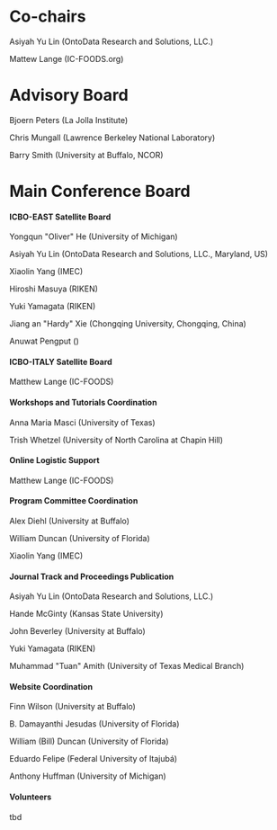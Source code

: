 # Co-chairs
Asiyah Yu Lin (OntoData Research and Solutions, LLC.)

Mattew Lange (IC-FOODS.org)

# Advisory Board
<p>Bjoern Peters (La Jolla Institute)</p>
  <p>Chris Mungall (Lawrence Berkeley National Laboratory)</p>
  <p>Barry Smith (University at Buffalo, NCOR)</p>

  # Main Conference Board</b></h4>
 
  <h4><b>ICBO-EAST Satellite Board</b></h4>
  <p>Yongqun "Oliver" He (University of Michigan)</p>
  <p>Asiyah Yu Lin (OntoData Research and Solutions, LLC., Maryland, US)
  <p>Xiaolin Yang (IMEC)</p>
  <p>Hiroshi Masuya (RIKEN)</p>
  <p>Yuki Yamagata (RIKEN)</p>
  <p>Jiang an "Hardy" Xie (Chongqing University, Chongqing, China)</p>
  <p>Anuwat Pengput ()</p>

  <h4><b>ICBO-ITALY Satellite Board</b></h4>
  <p>Matthew Lange (IC-FOODS)</p>

  <h4><b>Workshops and Tutorials Coordination</b></h4>
  <p>Anna Maria Masci (University of Texas)</p>
  <p>Trish Whetzel (University of North Carolina at Chapin Hill)</p>

  <h4><b>Online Logistic Support</b></h4>
  <p>Matthew Lange (IC-FOODS)</p>

  <h4><b>Program Committee Coordination</b></h4>
  <p>Alex Diehl (University at Buffalo)</p>
  <p>William Duncan (University of Florida)</p>
   <p>Xiaolin Yang (IMEC)</p>

  <h4><b>Journal Track and Proceedings Publication</b></h4>
  <p>Asiyah Yu Lin (OntoData Research and Solutions, LLC.)</p>
  <p>Hande McGinty (Kansas State University)</p>
  <p>John Beverley (University at Buffalo)</p>
  <p>Yuki Yamagata (RIKEN)</p>
  <p>Muhammad "Tuan" Amith (University of Texas Medical Branch)</p>

  <h4><b>Website Coordination </b></h4>
  <p>Finn Wilson (University at Buffalo)</p>
  <p>B. Damayanthi Jesudas (University of Florida)</p>
  <p>William (Bill) Duncan (University of Florida)</p>
  <p>Eduardo Felipe (Federal University of Itajubá)</p>
  <p>Anthony Huffman (University of Michigan)</p>

  <h4><b>Volunteers</b></h4>
  <p>tbd</p> 

